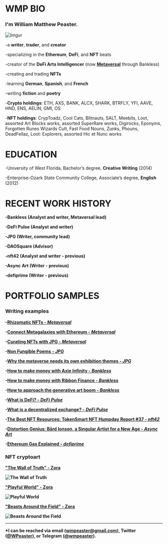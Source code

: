 # <b>WMP BIO</b>

### I'm <b>William Matthew Peaster.</b>

![Imgur](https://i.imgur.com/COmcG3F.jpg)

-a <b>writer</b>, <b>trader</b>, and <b>creator</b>

-specializing in the <b>Ethereum</b>, <b>DeFi</b>, and <b>NFT</b> beats

-creator of the <b>DeFi Arts Intelligencer</b> (now <b>[Metaversal](https://metaversal.banklesshq.com/)</b> through Bankless)

-creating and trading <b>NFTs</b>

-learning <b>German</b>, <b>Spanish</b>, and <b>French</b>

-writing <b>fiction</b> and <b>poetry</b>

-<b>Crypto holdings</b>: ETH, AXS, BANK, ALCX, SHARK, BTRFLY, YFI, AAVE, HND, ENS, AELIN, GMI, OS

-<b>NFT holdings</b>: CrypToadz, Cool Cats, Blitnauts, SALT, Meebits, Loot, assorted Art Blocks works, 
assorted SuperRare works, Digirocks, Eponyms, Forgotten Runes Wizards Cult, Fast Food Nouns, 
Zunks, Phouns, DeadFellaz, Loot: Explorers, assorted Hic et Nunc works

# <b>EDUCATION</b> 

-University of West Florida, Bachelor’s degree, <b>Creative Writing</b> (2014)

-Enterprise-Ozark State Community College, Associate’s degree, <b>English</b> (2012)

# <b>RECENT WORK HISTORY

-<b>Bankless</b> (Analyst and writer, Metaversal lead)

-<b>DeFi Pulse</b> (Analyst and writer)
  
-<b>JPG</b> (Writer, community lead)
  
-<b>DAOSquare</b> (Advisor)

-<b>nft42</b> (Analyst and writer - previous)
  
-<b>Async Art</b> (Writer - previous)

-<b>defiprime</b> (Writer - previous)

# <b>PORTFOLIO SAMPLES</b>

### Writing examples  
  
-[Rhizomatic NFTs - *Metaversal*](https://metaversal.banklesshq.com/p/rhizomatic-nfts-)
  
-[Connect Metagalaxies with Ethereum - *Metaversal*](https://metaversal.banklesshq.com/p/connecting-metagalaxies-with-ethereum)

-[Curating NFTs with JPG - *Metaversal*](https://metaversal.banklesshq.com/p/curating-nfts-with-jpg)

-[Non Fungible Poems - *JPG*](https://jpg.space/0x08ceb8bba685ee708c9c4c65576837cbe19b9dea/Non-Fungible-Poems?slide=0)
  
-[Why the metaverse needs its own exhibition themes - *JPG*](https://jpg.mirror.xyz/E4Mw_fm4Lm9QlM6cR4fEr21ZyaqhEP3ge104PlX-lQE)
  
-[How to make money with Axie Infinity - *Bankless*](https://newsletter.banklesshq.com/p/how-to-make-money-with-axie-infinity)
  
-[How to make money with Ribbon Finance - *Bankless*](https://newsletter.banklesshq.com/p/how-to-make-money-with-automated)
  
-[How to approach the generative art boom - *Bankless*](https://newsletter.banklesshq.com/p/how-to-approach-the-generative-art)
  
-[What is DeFi? - *DeFi Pulse*](https://defipulse.com/blog/2019/09/03/what-is-defi/)
  
-[What is a decentralized exchange? - *DeFi Pulse*](https://defipulse.com/blog/2019/07/19/what-is-a-decentralized-exchange/)

-[The Best NFT Resources: TokenSmart NFT Humpday Report #37 - *nft42*](https://nft.substack.com/p/the-best-nft-resources-tokensmart)

-[Distortion Genius: Bård Ionson, a Singular Artist for a New Age - *Async Art*](https://edition.async.art/blog/distortion-genius-bard-ionson-a-singular-artist-for-a-new-age)

-[Ethereum Gas Explained - *defiprime*](https://defiprime.com/gas)
  
### NFT cryptoart
  
["The Wall of Truth" - Zora](https://zora.co/wmpeaster/2488)

![The Wall of Truth](https://zora.imgix.net/bafybeidl6zt3ppdryededjkjl4wmcrpr5zdkomrdwe472hhgd7zb73yufu?fit=clip&fm=webp&q=100&w=2160)
  
["Playful World" - Zora](https://zora.co/wmpeaster/3954)
  
![Playful World](https://zora.imgix.net/bafybeickktuw7hlsckmggm4q536wi7qpzkmlebltj3ysvnpzpyzu4k4s4y?fit=clip&fm=webp&q=100&w=2160)

["Beasts Around the Field" - Zora](https://zora.co/wmpeaster/4121)
  
![Beasts Around the Field](https://zora.imgix.net/bafybeibogq6jatt7l2vd36n7jwctm7zhxmvx6gfla5vl3tl357ocmztmoy?fit=clip&fm=webp&q=100&w=2160)

***

*I can be reached via email (wmpeaster@gmail.com), Twitter ([@WPeaster](https://twitter.com/WPeaster)), or Telegram ([@wmpeaster](https://web.telegram.org/#/im?p=@wmpeaster)).
